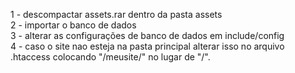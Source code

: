 1 - descompactar assets.rar dentro da pasta assets <br>
2 - importar o banco de dados <br>
3 - alterar as configurações de banco de dados em include/config<br>
4 - caso o site nao esteja na pasta principal alterar isso no arquivo .htaccess colocando "/meusite/" no lugar de "/". <br>
